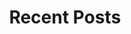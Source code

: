 ---
layout: home
title: "Recent Posts"
tags: [SQL Server, PowerShell, Oracle]
image:
  feature: museum.jpg
---